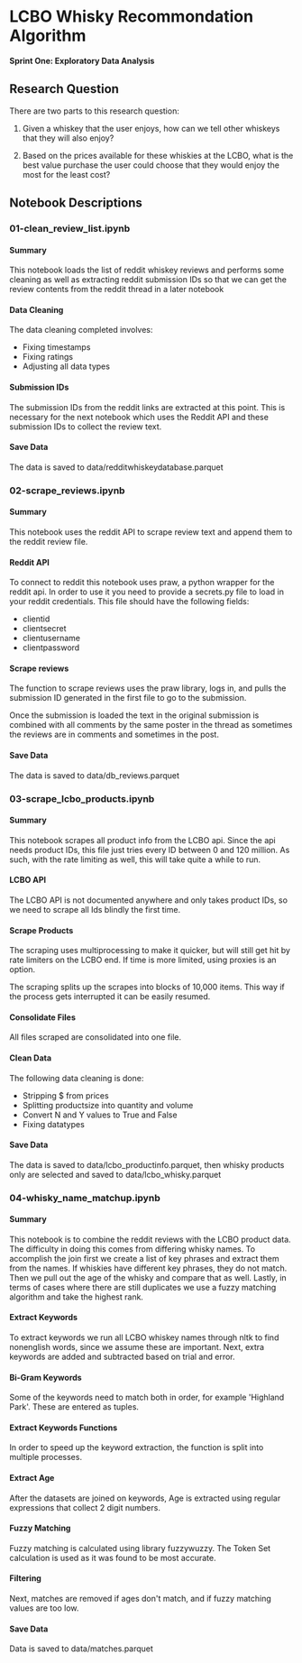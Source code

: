 # LCBO Whisky Recommondation Algorithm
**Sprint One: Exploratory Data Analysis**

## Research Question

There are two parts to this research question:

1. Given a whiskey that the user enjoys, how can we tell other whiskeys that they will also enjoy?

2. Based on the prices available for these whiskies at the LCBO, what is the best value purchase the user could choose that they would enjoy the most for the least cost?

## Notebook Descriptions

### 01-clean\_review\_list.ipynb

#### Summary

This notebook loads the list of reddit whiskey reviews and performs some cleaning as well as extracting reddit submission IDs so that we can get the review contents from the reddit thread in a later notebook

#### Data Cleaning
The data cleaning completed involves:

- Fixing timestamps
- Fixing ratings
- Adjusting all data types 

#### Submission IDs
The submission IDs from the reddit links are extracted at this point. This is necessary for the next notebook which uses the Reddit API and these submission IDs to collect the review text.

#### Save Data
The data is saved to data/redditwhiskeydatabase.parquet

### 02-scrape\_reviews.ipynb

#### Summary
This notebook uses the reddit API to scrape review text and append them to the reddit review file.

#### Reddit API
To connect to reddit this notebook uses praw, a python wrapper for the reddit api. In order to use it you need to provide a secrets.py file to load in your reddit credentials. This file should have the following fields:

- clientid
- clientsecret
- clientusername
- clientpassword

#### Scrape reviews
The function to scrape reviews uses the praw library, logs in, and pulls the submission ID generated in the first file to go to the submission.

Once the submission is loaded the text in the original submission is combined with all comments by the same poster in the thread as sometimes the reviews are in comments and sometimes in the post.

#### Save Data
The data is saved to data/db_reviews.parquet

### 03-scrape\_lcbo\_products.ipynb

#### Summary
This notebook scrapes all product info from the LCBO api. Since the api needs product IDs, this file just tries every ID between 0 and 120 million. As such, with the rate limiting as well, this will take quite a while to run.

#### LCBO API
The LCBO API is not documented anywhere and only takes product IDs, so we need to scrape all Ids blindly the first time.

#### Scrape Products
The scraping uses multiprocessing to make it quicker, but will still get hit by rate limiters on the LCBO end. If time is more limited, using proxies is an option.

The scraping splits up the scrapes into blocks of 10,000 items. This way if the process gets interrupted it can be easily resumed.

#### Consolidate Files

All files scraped are consolidated into one file.

#### Clean Data
The following data cleaning is done:
- Stripping $ from prices
- Splitting productsize into quantity and volume
- Convert N and Y values to True and False
- Fixing datatypes

#### Save Data
The data is saved to data/lcbo_productinfo.parquet,
then whisky products only are selected and saved to data/lcbo_whisky.parquet

### 04-whisky\_name\_matchup.ipynb

#### Summary
This notebook is to combine the reddit reviews with the LCBO product data. The difficulty in doing this comes from differing whisky names. To accomplish the join first we create a list of key phrases and extract them from the names. If whiskies have different key phrases, they do not match. Then we pull out the age of the whisky and compare that as well. Lastly, in terms of cases where there are still duplicates we use a fuzzy matching algorithm and take the highest rank.

#### Extract Keywords
To extract keywords we run all LCBO whiskey names through nltk to find nonenglish words, since we assume these are important.
Next, extra keywords are added and subtracted based on trial and error.

#### Bi-Gram Keywords
Some of the keywords need to match both in order, for example 'Highland Park'. These are entered as tuples.

#### Extract Keywords Functions
In order to speed up the keyword extraction, the function is split into multiple processes.

#### Extract Age
After the datasets are joined on keywords, Age is extracted using regular expressions that collect 2 digit numbers.

#### Fuzzy Matching
Fuzzy matching is calculated using library fuzzywuzzy. The Token Set calculation is used as it was found to be most accurate.

#### Filtering
Next, matches are removed if ages don't match, and if fuzzy matching values are too low.

#### Save Data
Data is saved to data/matches.parquet
